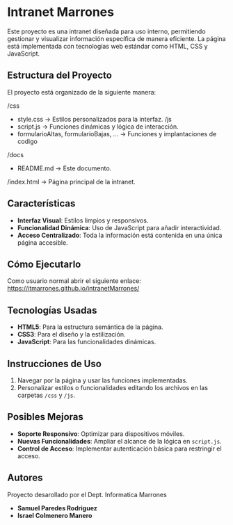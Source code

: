 # Intranet Marrones

Este proyecto es una intranet diseñada para uso interno, permitiendo gestionar y visualizar información específica de manera eficiente. La página está implementada con tecnologías web estándar como HTML, CSS y JavaScript.

## Estructura del Proyecto

El proyecto está organizado de la siguiente manera:

/css
  - style.css        -> Estilos personalizados para la interfaz.
/js
  - script.js        -> Funciones dinámicas y lógica de interacción.
  - formularioAltas, formularioBajas, ... -> Funciones y implantaciones de codigo

/docs
  - README.md        -> Este documento.

/index.html          -> Página principal de la intranet.

## Características

- **Interfaz Visual**: Estilos limpios y responsivos.
- **Funcionalidad Dinámica**: Uso de JavaScript para añadir interactividad.
- **Acceso Centralizado**: Toda la información está contenida en una única página accesible.

## Cómo Ejecutarlo

Como usuario normal abrir el siguiente enlace: https://itmarrones.github.io/intranetMarrones/

## Tecnologías Usadas

- **HTML5**: Para la estructura semántica de la página.
- **CSS3**: Para el diseño y la estilización.
- **JavaScript**: Para las funcionalidades dinámicas.

## Instrucciones de Uso

1. Navegar por la página y usar las funciones implementadas.
2. Personalizar estilos o funcionalidades editando los archivos en las carpetas `/css` y `/js`.

## Posibles Mejoras

- **Soporte Responsivo**: Optimizar para dispositivos móviles.
- **Nuevas Funcionalidades**: Ampliar el alcance de la lógica en `script.js`.
- **Control de Acceso**: Implementar autenticación básica para restringir el acceso.

## Autores

Proyecto desarollado por el Dept. Informatica Marrones

- **Samuel Paredes Rodriguez**
- **Israel Colmenero Manero**
